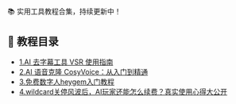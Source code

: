 # 

📚 实用工具教程合集，持续更新中！

## 📖 教程目录

- [1.AI 去字幕工具 VSR 使用指南](1.AI去字幕-VSR.md)
- [2.AI 语音克隆 CosyVoice：从入门到精通](2.AI语音克隆cosyvoice——从入门到精通：.md)
- [3.免费数字人heygem入门教程](3.免费数字人heygem入门教程.md)
- [4.wildcard关停风波后，AI玩家还能怎么续费？真实使用心得大公开](4.wildcard关停风波后，AI玩家还能怎么续费？真实使用心得大公开.md)

